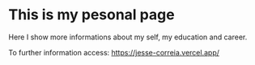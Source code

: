 # This is my pesonal page

Here I show more informations about my self, my education and career.


To further information access:
https://jesse-correia.vercel.app/

